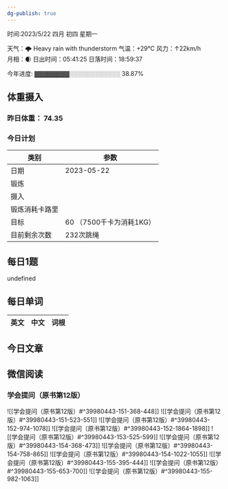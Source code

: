 ```yaml
---
dg-publish: true
---
```



时间:2023/5/22 四月 初四 星期一

天气：🌩  Heavy rain with thunderstorm 气温：+29°C 风力：↑22km/h  
月相：🌒 日出时间：05:41:25 日落时间：18:59:37

今年进度: ▓▓▓▓▓▓▓▓░░░░░░░░░░░░ 38.87%

## 体重摄入

### 昨日体重： 74.35
### 今日计划
| 类别           | 参数                    |
| -------------- | ----------------------- |
| 日期           | 2023-05-22               |
| 锻炼           |               |
| 摄入           |  |
| 锻炼消耗卡路里 | |
| 目标           | 60      （7500千卡为消耗1KG）                |
| 目前剩余次数               |    232次跳绳                      |




## 每日1题

undefined

## 每日单词

| 英文       | 中文       |词根|
| ---------- | ---------- | ---|


## 今日文章




## 微信阅读

<!-- start of weread -->

### 学会提问（原书第12版）
![[学会提问（原书第12版）#^39980443-151-368-448]]
![[学会提问（原书第12版）#^39980443-151-523-551]]
![[学会提问（原书第12版）#^39980443-152-974-1078]]
![[学会提问（原书第12版）#^39980443-152-1864-1898]]
![[学会提问（原书第12版）#^39980443-153-525-599]]
![[学会提问（原书第12版）#^39980443-154-368-473]]
![[学会提问（原书第12版）#^39980443-154-758-865]]
![[学会提问（原书第12版）#^39980443-154-1022-1055]]
![[学会提问（原书第12版）#^39980443-155-395-444]]
![[学会提问（原书第12版）#^39980443-155-653-700]]
![[学会提问（原书第12版）#^39980443-155-982-1063]]

<!-- end of weread -->
